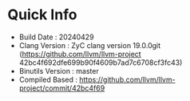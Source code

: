 # Quick Info
* Build Date : 20240429
* Clang Version : ZyC clang version 19.0.0git (https://github.com/llvm/llvm-project 42bc4f692dfe699b90f4609b7ad7c6708cf3fc43)
* Binutils Version : master
* Compiled Based : https://github.com/llvm/llvm-project/commit/42bc4f69

